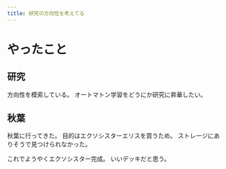 ```yaml
---
title: 研究の方向性を考えてる
---
```


# やったこと

## 研究

方向性を模索している。
オートマトン学習をどうにか研究に昇華したい。

## 秋葉

秋葉に行ってきた。
目的はエクソシスターエリスを買うため。
ストレージにありそうで見つけられなかった。

これでようやくエクソシスター完成。
いいデッキだと思う。

